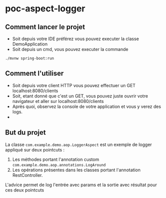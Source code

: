 ﻿# poc-aspect-logger
## Comment lancer le projet 
- Soit depuis votre IDE préférez vous pouvez executer la classe DemoApplication
- Soit depuis un cmd, vous pouvez executer la commande 
```
./mvnw spring-boot:run
```
## Comment l'utiliser
- Soit depuis votre client HTTP vous pouvez effectuer un GET localhost:8080/clients
- Soit, etant donné que c'est un GET, vous pouvez juste ouvrir votre navigateur et aller sur localhost:8080/clients
- Après quoi, observez la console de votre application et vous y verez des logs.
- 
## But du projet
La classe ```com.example.demo.aop.LoggerAspect``` est un exemple de logger appliqué sur deux pointcuts :
1. Les méthodes portant l'annotation custom ```com.example.demo.aop.annotations.LogAround```
2. Les opérations présentes dans les classes portant l'annotation RestController.

L'advice permet de log l'entrée avec params et la sortie avec résultat pour ces deux pointcuts
